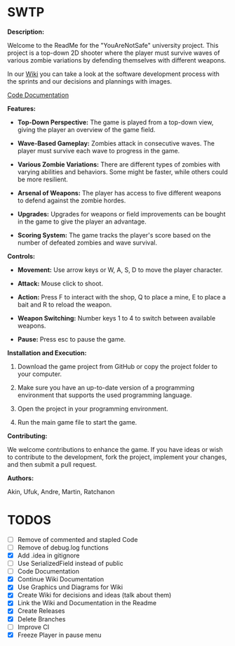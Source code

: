 # SWTP

**Description:**

Welcome to the ReadMe for the "YouAreNotSafe" university project.
This project is a top-down 2D shooter where the player must survive waves of various zombie variations by defending themselves with different weapons.

In our [Wiki](https://github.com/akin75/SWTP/wiki) you can take a look at the software development process with the sprints and our decisions and plannings with images.

[Code Documentation](https://rawcdn.githack.com/akin75/SWTP/4a8c9dc4197c229a21d7f1202579a4175ad6172d/CodeDocu/html/index.html)

**Features:**
- **Top-Down Perspective:** The game is played from a top-down view, giving the player an overview of the game field.

- **Wave-Based Gameplay:** Zombies attack in consecutive waves. The player must survive each wave to progress in the game.

- **Various Zombie Variations:** There are different types of zombies with varying abilities and behaviors. Some might be faster, while others could be more resilient.

- **Arsenal of Weapons:** The player has access to five different weapons to defend against the zombie hordes.

- **Upgrades:** Upgrades for weapons or field improvements can be bought in the game to give the player an advantage.

- **Scoring System:** The game tracks the player's score based on the number of defeated zombies and wave survival.

**Controls:**
- **Movement:** Use arrow keys or W, A, S, D to move the player character.

- **Attack:** Mouse click to shoot.

- **Action:** Press F to interact with the shop, Q to place a mine, E to place a bait and R to reload the weapon.

- **Weapon Switching:** Number keys 1 to 4 to switch between available weapons.

- **Pause:** Press esc to pause the game.

  
**Installation and Execution:**
1. Download the game project from GitHub or copy the project folder to your computer.

2. Make sure you have an up-to-date version of a programming environment that supports the used programming language.

3. Open the project in your programming environment.

4. Run the main game file to start the game.

**Contributing:**

We welcome contributions to enhance the game. If you have ideas or wish to contribute to the development, fork the project, implement your changes, and then submit a pull request.

**Authors:**

Akin, Ufuk, Andre, Martin, Ratchanon

# TODOS
- [ ] Remove of commented and stapled Code
- [ ] Remove of debug.log functions
- [x] Add .idea in gitignore
- [ ] Use SerializedField instead of public
- [ ] Code Documentation
- [x] Continue Wiki Documentation
- [x] Use Graphics und Diagrams for Wiki
- [x] Create Wiki for decisions and ideas (talk about them)
- [x] Link the Wiki and Documentation in the Readme
- [x] Create Releases
- [x] Delete Branches
- [ ] Improve CI
- [x] Freeze Player in pause menu
